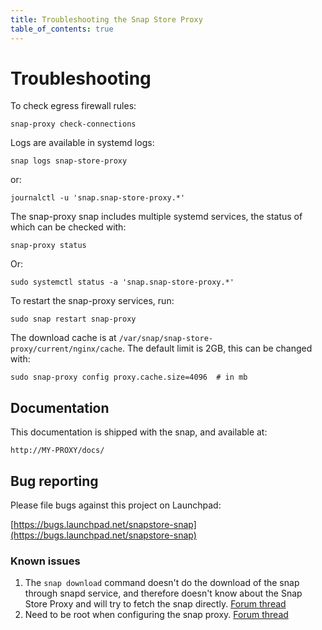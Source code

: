 ```yaml
---
title: Troubleshooting the Snap Store Proxy
table_of_contents: true
---
```


# Troubleshooting

To check egress firewall rules:

    snap-proxy check-connections

Logs are available in systemd logs:

    snap logs snap-store-proxy

or:

    journalctl -u 'snap.snap-store-proxy.*'


The snap-proxy snap includes multiple systemd services, the status of
which can be checked with:

    snap-proxy status

Or:

    sudo systemctl status -a 'snap.snap-store-proxy.*'

To restart the snap-proxy services, run:

    sudo snap restart snap-proxy

The download cache is at `/var/snap/snap-store-proxy/current/nginx/cache`.
The default limit is 2GB, this can be changed with:

    sudo snap-proxy config proxy.cache.size=4096  # in mb

## Documentation

This documentation is shipped with the snap, and available at:

    http://MY-PROXY/docs/

## Bug reporting

Please file bugs against this project on Launchpad:

[https://bugs.launchpad.net/snapstore-snap](https://bugs.launchpad.net/snapstore-snap)


### Known issues

1. The `snap download` command doesn't do the download of the snap through
   snapd service, and therefore doesn't know about the Snap Store Proxy
   and will try to fetch the snap directly. [Forum
   thread](https://forum.snapcraft.io/t/improvements-in-snap-download/1422)
2. Need to be root when configuring the snap proxy.
   [Forum thread](https://forum.snapcraft.io/t/should-snapctl-set-in-apps-trigger-the-configure-hook/2032/7)
